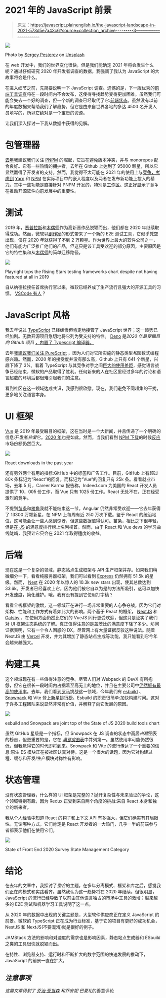 # 2021 年的 JavaScript 前景

> 原文：<https://javascript.plainenglish.io/the-javascript-landscape-in-2021-573d5e7a43c6?source=collection_archive---------3----------------------->

![](img/3cb45066dbd4d9f95305bb98180913e4.png)

Photo by [Sergey Pesterev](https://unsplash.com/@sickle?utm_source=unsplash&utm_medium=referral&utm_content=creditCopyText) on [Unsplash](https://unsplash.com/s/photos/landscape?utm_source=unsplash&utm_medium=referral&utm_content=creditCopyText)

在 web 开发中，我们的世界变化很快，但是我们能确定 2021 年将会发生什么呢？通过仔细研究 2020 年开发者调查的数据，我强调了我认为 JavaScript 的大故事将会是什么。

在进入细节之前，先简要说明一下 JavaScript 调查。遗憾的是，下一版优秀的[前端工具调查](https://ashleynolan.co.uk/blog/frontend-tooling-survey-2019-results)将在一段时间内不会发布，这使得寻找趋势变得更加困难。虽然我们可能会失去一个好的调查，但一个新的调查已经取代了它:[前端状态](https://tsh.io/state-of-frontend/)。虽然没有以前的年度数据来帮助我们了解趋势，但它是由来自世界各地的多达 4500 名开发人员填写的，所以它绝对是一个宝贵的资源。

让我们深入探讨一下我从数据中获得的见解。

# 包管理器

[去年](https://medium.com/engineered-publicis-sapient/the-javascript-landscape-in-2020-b8e5898b847e)我建议我们关注 [PNPM](https://pnpm.js.org/) 的崛起，它旨在避免版本冲突，并与 monorepos 配合良好。它有一些热情的拥护者，去年在 Github 上达到了 95000 颗星，所以它显然赢得了开发者的支持。然而，我觉得不太可能在 2021 年的使用上与[竞争，考虑到](https://www.npmtrends.com/yarn-vs-pnpm-vs-npm) [Yarn](https://yarnpkg.com/) 和 [NPM](https://www.npmjs.com/) 在实际项目中的嵌入程度以及两者在发布新功能上投入的精力。其中一些功能是直接针对 PNPM 开发的，特别是[工作区](https://classic.yarnpkg.com/en/docs/workspaces/)。这正好显示了竞争在推动开源软件向前发展中的重要性。

# 测试

2019 年，[赛普拉斯](https://www.cypress.io/)和[木偶师](https://github.com/puppeteer/puppeteer)作为高新晋作品脱颖而出，他们都在 2020 年继续取得成功。然而，微软以[剧作家](https://github.com/microsoft/playwright)的形式带来了一个新的 E2E 测试工具，它似乎凭空出现，仅在 2020 年就获得了不到 2 万颗星。作为世界上最大的软件公司之一，他们有能力广泛推广他们的产品，但这只是该工具受欢迎的部分原因。主要原因是它的特性集和从[木偶师](https://pptr.dev/)的简单迁移路径。

![](img/26bc0dcab611b3064a972c40517bc9a6.png)

Playright tops the Rising Stars testing frameworks chart despite not having featured at all in 2019

自从纳德拉接任首席执行官以来，微软已经养成了生产流行且强大的开源工具的习惯。 [VSCode 有人](https://2020.stateofjs.com/en-US/other-tools/#text_editors)？

# JavaScript 风格

我去年说过 [TypeScript](https://www.typescriptlang.org/) 已经缓慢但肯定地接管了 JavaScript 世界；这一趋势已经加剧。无数开源项目急切地将它列为受支持的特性。 [Deno](https://deno.land/) 是*2020 年最受瞩目的 Github 项目* [，内置了 Typescript 编译器。](https://risingstars.js.org/2020/en#section-all)

去年[我建议我们关注 PureScript](http://www.purescript.org/) ，因为人们对它所实施的静态类型*和*函数式编程感兴趣。然而，2020 年的接受度并没有那么高，Github 上只有 641 个新星，兴趣下降了 3%。看着 TypeScript 与其竞争对手之间[巨大的使用差距](https://www.npmtrends.com/typescript-vs-elm-vs-coffee-script-vs-purescript-vs-reason)，感觉语言战争已经结束，微软的产品取得了胜利。任何新来的人在社区里经过多年的讨论和语言超载的环境后都很难引起我们的注意。

看到社区在这一领域达成共识，我感到很欣慰。现在，我们避免不同超集的干扰，更多地关注语言本身。

# UI 框架

[Vue](https://vuejs.org/) 是 2019 年最受瞩目的框架，这在当时是一个大新闻，并且传递了一个明确的信息:开发者*热爱*它。[2020 年](https://risingstars.js.org/2020/en#section-framework)也是如此。然而，当我们看到 [NPM 下载](https://www.npmtrends.com/react-vs-vue-vs-svelte)的时候[反应](https://reactjs.org/)市场份额仍然巨大。

![](img/237e479ab2da7b102b901d146082af4c.png)

React downloads in the past year

还有另外两个有用的指标:GitHub 中的标签和广告工作。目前，GitHub 上有超过 80k 条标记为“React”的回复，而标记为“Vue”的回复只有 25k 条。看看就业市场，去年 5 月，Career Karma 报告称，Indeed.com 为美国的 React 开发人员提供了 10，005 份工作，而 Vue 只有 1025 份工作。React 无处不在，正在经受激烈的竞争。

不提到[苗条](https://svelte.dev/)和[棱角](https://angularjs.org/)我就不能结束这一节。Angular 仍然非常受欢迎——它去年获得了 13300 万颗新星，在 NPM 上每周有近 250 万次下载。鉴于 React 的统治地位，这可能会让一些人感到惊讶，但这些数据值得认可。苗条，相比之下很年轻，但是[在 JS](https://2020.stateofjs.com/en-US/technologies/front-end-frameworks/) 的满意度排行榜上名列榜首。然而，由于 React 和 Vue devs 的学习曲线陡峭，我预计它只会在 2021 年取得适度的收益。

# 后端

现在这是一个复杂的领域，静态站点生成框架与 API 生产框架并存。如果我们稍微细分一下，看看纯服务器框架，我们可以看到 [Express](https://expressjs.com/) 仍然拥有 51.5k 的星级。然而， [Nest](https://nestjs.com/) 在 2020 年以惊人的 10.3k *new* stars 出现，使其总数达到 33.6k。开发者已经喜欢上它，因为他们被它自以为是的方法所吸引，这可以加快开发速度，简化维护。哦，我有没有提到它使用打字稿？

看看全栈框架的激增，这一领域正在进行一场非常重要的人心争夺战，因为它们对架构、性能和工作方式有着如此大的影响。两个基于 React 的框架， [NextJS](https://nextjs.org/) 和 [Gatsby](https://www.gatsbyjs.com/) ，在使用方面仍然比它们的 VueJS 同行更受欢迎，但这只是证实了我们对 UI 框架生态系统的了解。真正值得注意的是盖茨比的满意度下降了多少。坊间证据表明，它有一个令人困惑的 DX，尽管网上有大量证据反驳这种说法。随着 NextJS 由 [Vercel](https://vercel.com/) 开发，并为其增加了静态站点生成等功能，我只能看到它今年会越来越强大。

# 构建工具

这个领域现在有一些值得注意的竞争。尽管人们对 Webpack 的 DevX 有所抱怨，但它在很长一段时间内占据着至高无上的地位，并且在主要公司中[仍然拥有最高的使用率](https://www.npmtrends.com/webpack-vs-gulp-vs-rollup-vs-parcel)。去年，我们看到[罗马](https://github.com/rome/tools)挑战这一领域，今年我们有 [esbuild](https://github.com/evanw/esbuild) 、 [Snowpack](https://www.snowpack.dev/) 和 Vite 登上[新星排行榜](https://risingstars.js.org/2020/en#section-build)。Esbuild 的职责很简单:加快构建时间。这对于许多工程团队来说显然非常有价值，并解释了向它发展的原因。

![](img/cec15136cd4b65cd86b788161cb896fb.png)

esbuild and Snowpack are joint top of the State of JS 2020 build tools chart

虽然 GitHub 星级是一个指标，但 Snowpack 在 JS 调查的状态中高居*兴趣*图表的榜首，但更重要的是，它在 [*满意度*图表](https://2020.stateofjs.com/en-US/technologies/build-tools/)中并列第一。虽然使用率可能仍然很低，但我觉得它的时代即将到来。Snowpack 和 Vite 的流行传达了一个重要的信息:原生 ES 模块正在被社区认真对待。这是一个很大的话题，因为它对构建过程、缓存和开发/生产模块对称性有影响。

# 状态管理

没有状态管理器，什么样的 UI 框架是完整的？抛开复杂性与未来验证的争论，这个领域特别有趣，因为 Redux 正受到来自两个角度的挑战:来自 React 本身和独立的新来者。

我从个人经验中知道 React 的钩子和上下文 API 有多强大，但它们确实有其局限性。无论哪种方式，它们肯定是 React 开发者的一大热门，几乎一半的前端参与者都表示他们在使用它们。

![](img/d928dcbe604e87a20c7e10d6a29f1846.png)

State of Front End 2020 Survey State Management Category

# 结论

在去年的文章中，我探讨了*整合*的主题。在多年分离模式、框架和库之后，感觉我们正在向模式和实践看齐。虽然我认为这一趋势将在 2020 年继续，但很明显，JavaScript 的流行已经导致了以前由其他语言独占的市场中工具的激增；越来越多的 E2E 测试和机器学习工具说明了这一点。

从 2020 年的数据中出现的关键主题是，大型软件供应商正在定义 JavaScript 的前景。微软的 TypeScript 正在成为行业标准，基于它的项目有更好的成功机会，NestJS 和 NextJS(不要混淆)就是很好的例子。

JAMStack 方法的影响和对速度的需求也是影响因素，静态站点生成器和 ESbuild 之类的工具很快就脱颖而出。

在特性、浏览器支持、运行时和不断扩大的数字范围的快速发展的推动下，JavaScript 的前景一直在扩大。

## *注意事项*

*这篇文章得到了* [*乔治·亚当森*](https://medium.com/u/147be8b16a2f?source=post_page-----573d5e7a43c6--------------------------------) *和乔安妮·巴夏礼*的善意评论